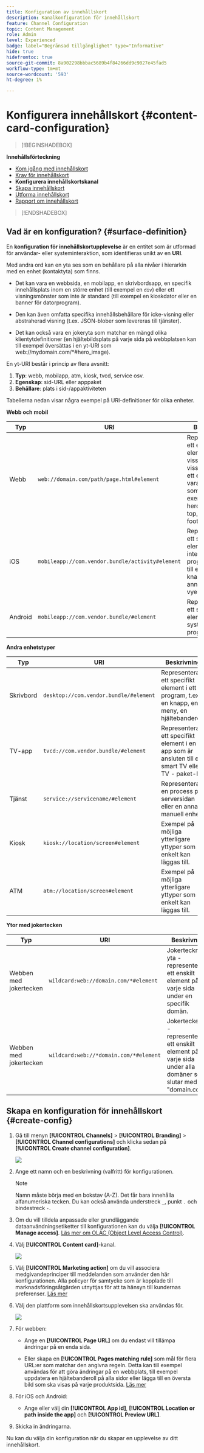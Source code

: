 ```yaml
---
title: Konfiguration av innehållskort
description: Kanalkonfiguration för innehållskort
feature: Channel Configuration
topic: Content Management
role: Admin
level: Experienced
badge: label="Begränsad tillgänglighet" type="Informative"
hide: true
hidefromtoc: true
source-git-commit: 8a902298bbbac5689b4f84266dd9c9027e45fad5
workflow-type: tm+mt
source-wordcount: '593'
ht-degree: 1%

---
```


# Konfigurera innehållskort {#content-card-configuration}

>[!BEGINSHADEBOX]

**Innehållsförteckning**

* [Kom igång med innehållskort](get-started-content-card.md)
* [Krav för innehållskort](content-card-configuration-prereq.md)
* **Konfigurera innehållskortskanal**
* [Skapa innehållskort](create-content-card.md)
* [Utforma innehållskort](design-content-card.md)
* [Rapport om innehållskort](content-card-report.md)

>[!ENDSHADEBOX]

## Vad är en konfiguration? {#surface-definition}

En **konfiguration för innehållskortupplevelse** är en entitet som är utformad för användar- eller systeminteraktion, som identifieras unikt av en **URI**.

Med andra ord kan en yta ses som en behållare på alla nivåer i hierarkin med en enhet (kontaktyta) som finns.

* Det kan vara en webbsida, en mobilapp, en skrivbordsapp, en specifik innehållsplats inom en större enhet (till exempel en `div`) eller ett visningsmönster som inte är standard (till exempel en kioskdator eller en banner för datorprogram).

* Den kan även omfatta specifika innehållsbehållare för icke-visning eller abstraherad visning (t.ex. JSON-blober som levereras till tjänster).

* Det kan också vara en jokeryta som matchar en mängd olika klientytdefinitioner (en hjältebildsplats på varje sida på webbplatsen kan till exempel översättas i en yt-URI som web://mydomain.com/*#hero_image).

En yt-URI består i princip av flera avsnitt:

1. **Typ**: webb, mobilapp, atm, kiosk, tvcd, service osv.
1. **Egenskap**: sid-URL eller apppaket
1. **Behållare**: plats i sid-/appaktiviteten

Tabellerna nedan visar några exempel på URI-definitioner för olika enheter.

**Webb och mobil**

| Typ | URI | Beskrivning |
| --------- | ----------- | ------- | 
| Webb | `web://domain.com/path/page.html#element` | Representerar ett enskilt element på en viss sida i en viss domän, där ett element kan vara en etikett som i följande exempel: hero_banner, top_nav, menu, footer osv. |
| iOS | `mobileapp://com.vendor.bundle/activity#element` | Representerar ett specifikt element i en intern programaktivitet, till exempel en knapp eller ett annat vyelement. |
| Android | `mobileapp://com.vendor.bundle/#element` | Representerar ett specifikt element i ett systemspecifikt program. |

**Andra enhetstyper**

| Typ | URI | Beskrivning |
| --------- | ----------- | ------- | 
| Skrivbord | `desktop://com.vendor.bundle/#element` | Representerar ett specifikt element i ett program, t.ex. en knapp, en meny, en hjältebanderoll. |
| TV-app | `tvcd://com.vendor.bundle/#element` | Representerar ett specifikt element i en app som är ansluten till en smart TV eller TV - paket-ID. |
| Tjänst | `service://servicename/#element` | Representerar en process på serversidan eller en annan manuell enhet. |
| Kiosk | `kiosk://location/screen#element` | Exempel på möjliga ytterligare yttyper som enkelt kan läggas till. |
| ATM | `atm://location/screen#element` | Exempel på möjliga ytterligare yttyper som enkelt kan läggas till. |

**Ytor med jokertecken**

| Typ | URI | Beskrivning |
| --------- | ----------- | ------- | 
| Webben med jokertecken | `wildcard:web://domain.com/*#element` | Jokertecknets yta - representerar ett enskilt element på varje sida under en specifik domän. |
| Webben med jokertecken | `wildcard:web://*domain.com/*#element` | Jokerteckenyta - representerar ett enskilt element på varje sida under alla domäner som slutar med &quot;domain.com&quot;. |

## Skapa en konfiguration för innehållskort {#create-config}

1. Gå till menyn **[!UICONTROL Channels]** > **[!UICONTROL Branding]** > **[!UICONTROL Channel configurations]** och klicka sedan på **[!UICONTROL Create channel configuration]**.

   ![](assets/content_card_config_1.png)

1. Ange ett namn och en beskrivning (valfritt) för konfigurationen.

   >[!NOTE]
   >
   > Namn måste börja med en bokstav (A-Z). Det får bara innehålla alfanumeriska tecken. Du kan också använda understreck `_`, punkt `.` och bindestreck `-`.

1. Om du vill tilldela anpassade eller grundläggande dataanvändningsetiketter till konfigurationen kan du välja **[!UICONTROL Manage access]**. [Läs mer om OLAC (Object Level Access Control)](../administration/object-based-access.md).

1. Välj **[!UICONTROL Content card]**-kanal.

   ![](assets/content_card_config_2.png)

1. Välj **[!UICONTROL Marketing action]** om du vill associera medgivandeprinciper till meddelanden som använder den här konfigurationen. Alla policyer för samtycke som är kopplade till marknadsföringsåtgärden utnyttjas för att ta hänsyn till kundernas preferenser. [Läs mer](../action/consent.md#surface-marketing-actions)

1. Välj den plattform som innehållskortsupplevelsen ska användas för.

   ![](assets/content_card_config_3.png)

1. För webben:

   * Ange en **[!UICONTROL Page URL]** om du endast vill tillämpa ändringar på en enda sida.

   * Eller skapa en **[!UICONTROL Pages matching rule]** som mål för flera URL:er som matchar den angivna regeln. Detta kan till exempel användas för att göra ändringar på en webbplats, till exempel uppdatera en hjältebanderoll på alla sidor eller lägga till en översta bild som ska visas på varje produktsida. [Läs mer](../web/web-configuration.md)

1. För iOS och Android:

   * Ange eller välj din **[!UICONTROL App id]**, **[!UICONTROL Location or path inside the app]** och **[!UICONTROL Preview URL]**.

1. Skicka in ändringarna.

Nu kan du välja din konfiguration när du skapar en upplevelse av ditt innehållskort.


